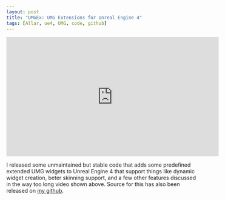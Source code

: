 ```yaml
---
layout: post
title: "UMGEx: UMG Extensions for Unreal Engine 4"
tags: [Allar, ue4, UMG, code, github]
---
```


<iframe width="560" height="315" src="https://www.youtube.com/embed/YGBpKE0NKfg" frameborder="0"> </iframe>

I released some unmaintained but stable code that adds some predefined extended UMG widgets to Unreal Engine 4 that support things like dynamic widget creation, beter skinning support, and a few other features discussed in the way too long video shown above. Source for this has also been released on [my github](http://github.com/Allar).